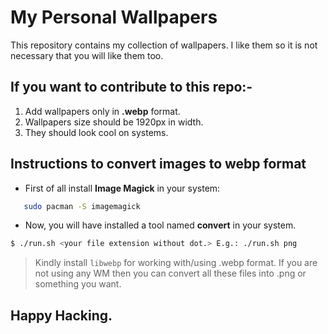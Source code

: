 # My Personal Wallpapers
This repository contains my collection of wallpapers. I like them so it is not necessary  that you will like them too.
## If you want to contribute to this repo:-
1. Add wallpapers only in **.webp** format.
2. Wallpapers size should be 1920px in width.
3. They should look cool on systems.

## Instructions to convert images to webp format
- First of all install **Image Magick** in your system:
```bash
   sudo pacman -S imagemagick
```
- Now, you will have installed a tool named **convert** in your system.
```bash
$ ./run.sh <your file extension without dot.> E.g.: ./run.sh png
```
> Kindly install ```libwebp``` for working with/using .webp format.
> If you are not using any WM then you can convert all these files into .png or something you want.


## Happy Hacking.

